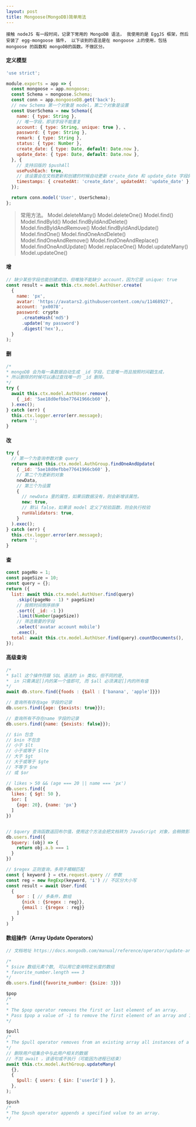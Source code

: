 ```yaml
---
layout: post
title: Mongoose(MongoDB)简单用法
---
```


`
接触 nodeJS 有一段时间，记录下常用的 MongoDB 语法，
我使用的是 EggJS 框架，然后安装了 egg-mongoose 插件，
以下谈到的语法是在 mongoose 上的使用，包括 mongoose 的函数和 mongoDB的函数。不做区分。
`

<h4>定义模型</h4>

```js
'use strict';

module.exports = app => {
  const mongoose = app.mongoose;
  const Schema = mongoose.Schema;
  const conn = app.mongooseDB.get('back');
  // new Schema 第一个对象是 model，第二个对象是设置
  const UserSchema = new Schema({
    name: { type: String },
    // 唯一字段，即该字段不能重复
    account: { type: String, unique: true }, 、
    password: { type: String },
    remark: { type: String },
    status: { type: Number },
    create_date: { type: Date, default: Date.now },
    update_date: { type: Date, default: Date.now },
  }, {
    // 支持旧版的 $pushAll
    usePushEach: true,
    // 该设置会在文档更新和创建的时候自动更新 create_date 和 update_date 字段的值。
    timestamps: { createdAt: 'create_date', updatedAt: 'update_date' },
  });

  return conn.model('User', UserSchema);
};

```
> 常用方法。
Model.deleteMany() 
Model.deleteOne() 
Model.find() 
Model.findById() 
Model.findByIdAndDelete() 
Model.findByIdAndRemove() 
Model.findByIdAndUpdate() 
Model.findOne() 
Model.findOneAndDelete() 
Model.findOneAndRemove() 
Model.findOneAndReplace() 
Model.findOneAndUpdate() 
Model.replaceOne() 
Model.updateMany() 
Model.updateOne() 


<h4>增</h4>

```js
// 缺少某些字段也能创建成功，但唯独不能缺少 account，因为它是 unique: true
const result = await this.ctx.model.AuthUser.create(
  {
    name: 'px',
    avatar: 'https://avatars2.githubusercontent.com/u/11468927',
    account: 'px0078',
    password: crypto
      .createHash('md5')
      .update('my password')
      .digest('hex'),,
  }
);
```

<h4>删</h4>

```js
/* 
* mongoDB 会为每一条数据自动生成 _id 字段，它是唯一而且按照时间戳生成，
* 所以删除的时候可以通过查找唯一的 _id 删除。
*/
try {
  await this.ctx.model.AuthUser.remove(
    { _id: '5ae18d0efbbe77641966cb60' },
  ).exec();
} catch (err) {
  this.ctx.logger.error(err.message);
  return '';
}
```

<h4>改</h4>

```js
try {
  // 第一个为查询参数对象 query
  return await this.ctx.model.AuthGroup.findOneAndUpdate(
    { _id: '5ae18d0efbbe77641966cb60' },
    // 第二个为更新的对象
    newData,
    // 第三个为设置
    {
      // newData 里的属性，如果旧数据没有，则会新增该属性。
      new: true,
      // 默认 false，如果该 model 定义了校验函数，则会执行校验
      runValidators: true,
    }
  ).exec();
} catch (err) {
  this.ctx.logger.error(err.message);
  return '';
}
```

<h4>查</h4>

```js
const pageNo = 1;
const pageSize = 10;
const query = {};
return ({
  list: await this.ctx.model.AuthUser.find(query)
    .skip((pageNo - 1) * pageSize)
    // 按照时间倒序排序
    .sort({ _id: -1 })
    .limit(Number(pageSize))
    // 筛选需要的字段
    .select('avatar account mobile')
    .exec(),
  total: await this.ctx.model.AuthUser.find(query).countDocuments(),
});
```

<h4>高级查询</h4>

```js
/* 
* $all 这个操作符跟 SQL 语法的 in 类似，但不同的是,
*  in 只需满足[]内的某一个值即可, 而 $all 必须满足[]内的所有值
*/
await db.store.find({foods : {$all : ['banana', 'apple']}})

// 查询所有存在age 字段的记录
db.users.find({age: {$exists: true}});

// 查询所有不存在name 字段的记录
db.users.find({name: {$exists: false}});

// $in 包含
// $nin 不包含
// 小于 $lt
// 小于或等于 $lte
// 大于 $gt
// 大于或等于 $gte
// 不等于 $ne
// 或 $or

// likes > 50 && (age === 20 || name === 'px')
db.users.find({
  likes: { $gt: 50 },
  $or: [
    {age: 20}, {name: 'px'}
  ]
})


// $query 查询函数返回布尔值，使用这个方法会把文档转为 JavaScript 对象，会稍微影响性能
db.users.find({
  $query: (obj) => {
    return obj.a.b === 1
  } 
})

// $regex 正则查询，多用于模糊匹配
const { keyword } = ctx.request.query // 参数
const reg = new RegExp(keyword, 'i') // 不区分大小写
const result = await User.find(
  {
    $or : [ // 多条件，数组
      {nick : {$regex : reg}},
      {email : {$regex : reg}}
    ]
  }
)

```

<h4>数组操作（Array Update Operators）</h4>

```js
// 文档地址 https://docs.mongodb.com/manual/reference/operator/update-array/

/* 
* $size 数组元素个数, 可以用它查询特定长度的数组
* favorite_number.length === 3
*/ 
db.users.find({favorite_number: {$size: 3}})

$pop
/*
* 
* The $pop operator removes the first or last element of an array. 
* Pass $pop a value of -1 to remove the first element of an array and 1 to remove the last element in an array.
*/

$pull
/*
* The $pull operator removes from an existing array all instances of a value or values that match a specified condition.
*/
// 删除用户组集合中与此用户相关的数据
// 不加 await ，该语句或不执行（可能因为进程已结束）
await this.ctx.model.AuthGroup.updateMany(
  {},
  {
    $pull: { users: { $in: ['userId'] } },
  },
);

$push
/*
* The $push operator appends a specified value to an array.
*/

```